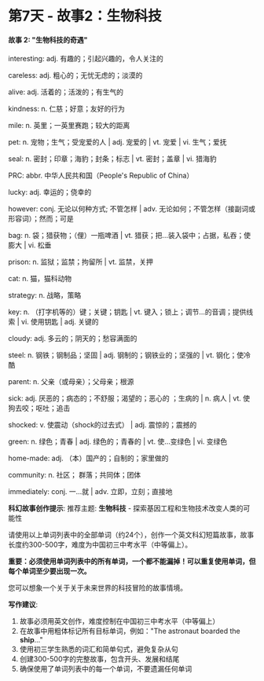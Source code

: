 # 第7天 - 故事2：生物科技

#### 故事 2: "生物科技的奇遇"

interesting: adj. 有趣的；引起兴趣的，令人关注的

careless: adj. 粗心的；无忧无虑的；淡漠的

alive: adj. 活着的；活泼的；有生气的

kindness: n. 仁慈；好意；友好的行为

mile: n. 英里；一英里赛跑；较大的距离

pet: n. 宠物；生气；受宠爱的人 | adj. 宠爱的 | vt. 宠爱 | vi. 生气；爱抚

seal: n. 密封；印章；海豹；封条；标志 | vt. 密封；盖章 | vi. 猎海豹

PRC: abbr. 中华人民共和国（People's Republic of China）

lucky: adj. 幸运的；侥幸的

however: conj. 无论以何种方式; 不管怎样 | adv. 无论如何；不管怎样（接副词或形容词）；然而；可是

bag: n. 袋；猎获物；（俚）一瓶啤酒 | vt. 猎获；把…装入袋中；占据，私吞；使膨大 | vi. 松垂

prison: n. 监狱；监禁；拘留所 | vt. 监禁，关押

cat: n. 猫，猫科动物

strategy: n. 战略，策略

key: n. （打字机等的）键；关键；钥匙 | vt. 键入；锁上；调节…的音调；提供线索 | vi. 使用钥匙 | adj. 关键的

cloudy: adj. 多云的；阴天的；愁容满面的

steel: n. 钢铁；钢制品；坚固 | adj. 钢制的；钢铁业的；坚强的 | vt. 钢化；使冷酷

parent: n. 父亲（或母亲）；父母亲；根源

sick: adj. 厌恶的；病态的；不舒服；渴望的；恶心的 ；生病的 | n. 病人 | vt. 使狗去咬；呕吐；追击

shocked: v. 使震动（shock的过去式） | adj. 震惊的；震撼的

green: n. 绿色；青春 | adj. 绿色的；青春的 | vt. 使…变绿色 | vi. 变绿色

home-made: adj. （本）国产的；自制的；家里做的

community: n. 社区； 群落；共同体；团体

immediately: conj. 一…就 | adv. 立即，立刻；直接地

**科幻故事创作提示**:
推荐主题: **生物科技** - 探索基因工程和生物技术改变人类的可能性

请使用以上单词列表中的全部单词（约24个），创作一个英文科幻短篇故事，故事长度约300-500字，难度为中国初三中考水平（中等偏上）。

**重要：必须使用单词列表中的所有单词，一个都不能漏掉！可以重复使用单词，但每个单词至少要出现一次。**

您可以想象一个关于关于未来世界的科技冒险的故事情境。

**写作建议**: 
1. 故事必须用英文创作，难度控制在中国初三中考水平（中等偏上）
2. 在故事中用粗体标记所有目标单词，例如："The astronaut boarded the **ship**..."
3. 使用初三学生熟悉的词汇和简单句式，避免复杂从句
4. 创建300-500字的完整故事，包含开头、发展和结尾
5. 确保使用了单词列表中的每一个单词，不要遗漏任何单词
